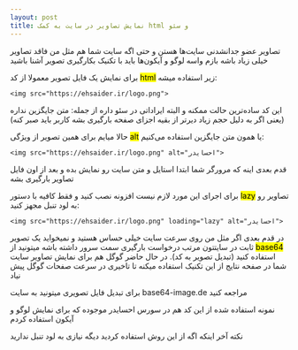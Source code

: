 ```yaml
---
layout: post
title: نمایش تصاویر در سایت به کمک html و سئو
---
```


تصاویر عضو جدانشدنی سایت‌ها هستن و حتی اگه سایت شما هم مثل من فاقد تصاویر خیلی زیاد باشه بازم واسه لوگو و آیکون‌ها باید با تکنیک بکارگیری تصویر آشنا باشید

برای نمایش یک فایل تصویر معمولا از کد <mark>html</mark> زیر استفاده میشه:
```
<img src="https://ehsaider.ir/logo.png">
```

این کد ساده‌ترین حالت ممکنه و البته ایراداتی در سئو داره از جمله: متن جایگزین نداره (یعنی اگر به دلیل حجم زیاد دیرتر از بقیه اجزای صفحه بارگیری بشه کاربر باید صبر کنه)

حالا میایم برای همین تصویر از ویژگی <mark>alt</mark> یا همون متن جایگزین استفاده می‌کنیم:

```
<img src="https://ehsaider.ir/logo.png" alt="احسایدر">
```

قدم بعدی اینه که مرورگر شما ابتدا استایل و متن سایت رو نمایش بده و بعد از اون فایل تصاویر بارگیری بشه

برای اجرای این مورد لازم نیست افزونه نصب کنید و فقط کافیه با دستور <mark>lazy</mark> تصاویر رو به لود تنبل مجهز کنید:

```
<img src="https://ehsaider.ir/logo.png" loading="lazy" alt="احسایدر">
```

در قدم بعدی اگر مثل من روی سرعت سایت خیلی حساس هستید و نمیخواید یک تصویر ثابت در سایتتون مرتب درخواست بارگیری سمت سرور داشته باشه میتونید از <mark>base64</mark> استفاده کنید (تبدیل تصویر به کد). در حال حاضر گوگل هم برای نمایش تصاویر سایت شما در صفحه نتایج از این تکنیک استفاده میکنه تا تاخیری در سرعت صفحات گوگل پیش نیاد

برای تبدیل فایل تصویری میتونید به سایت base64-image.de مراجعه کنید

نمونه استفاده شده از این کد هم در سورس احسایدر موجوده که برای نمایش لوگو و آیکون استفاده کردم

نکته آخر اینکه اگه از این روش استفاده کردید دیگه نیازی به لود تنبل ندارید
